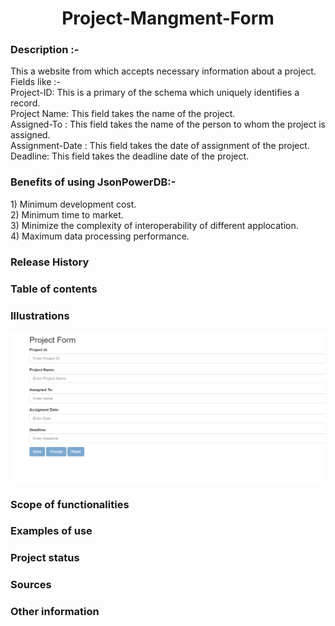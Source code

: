 <h1 align="center"> Project-Mangment-Form </h1>

<h3> Description :- </h3>
This a website from which accepts necessary information about a project. <br>
Fields like :- <br>
Project-ID: This is a primary of the schema which uniquely identifies a record.<br>
Project Name: This field takes the name of the project.<br>
Assigned-To : This field takes the name of the person to whom the project is assigned.<br>
Assignment-Date : This field takes the date of assignment of the project.<br>
Deadline: This field takes the deadline date of the project.<br>


<h3>Benefits of using JsonPowerDB:- </h3>
1) Minimum development cost.<br>
2) Minimum time to market.<br>
3) Minimize the complexity of interoperability of different applocation.<br>
4) Maximum data processing performance.<br>

<h3>Release History</h3>
<h3>Table of contents</h3>
<h3>Illustrations</h3>
<img src="https://github.com/Harshwardhan431/Project-Mangment-Form/blob/master/Illustration.png" width=700 heigth=300>
<h3>Scope of functionalities</h3>
<h3>Examples of use</h3>
<h3>Project status</h3>
<h3>Sources</h3>
<h3>Other information</h3>
